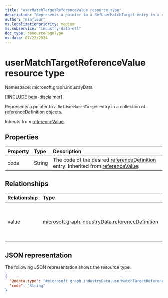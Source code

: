 ```yaml
---
title: "userMatchTargetReferenceValue resource type"
description: "Represents a pointer to a RefUserMatchTarget entry in a collection of referenceDefinition objects."
author: "mlafleur"
ms.localizationpriority: medium
ms.subservice: "industry-data-etl"
doc_type: resourcePageType
ms.date: 07/22/2024
---
```


# userMatchTargetReferenceValue resource type

Namespace: microsoft.graph.industryData

[!INCLUDE [beta-disclaimer](../../includes/beta-disclaimer.md)]

Represents a pointer to a `RefUserMatchTarget` entry in a collection of [referenceDefinition](industrydata-referencedefinition.md) objects.

Inherits from [referenceValue](industrydata-referencevalue.md).

## Properties

| Property | Type   | Description                                                                                                                                                                          |
| :------- | :----- | :----------------------------------------------------------------------------------------------------------------------------------------------------------------------------------- |
| code     | String | The code of the desired [referenceDefinition](industrydata-referencedefinition.md) entry. Inherited from [referenceValue](industrydata-referencevalue.md). |

## Relationships

| Relationship | Type                                                                    | Description                                                                                                                          |
| :----------- | :---------------------------------------------------------------------- | :----------------------------------------------------------------------------------------------------------------------------------- |
| value        | [microsoft.graph.industryData.referenceDefinition](industrydata-referencedefinition.md) | Reference to the bound **referenceDefinition** entity. Inherited from [referenceValue](industrydata-referencevalue.md). |

## JSON representation

The following JSON representation shows the resource type.

<!-- {
  "blockType": "resource",
  "@odata.type": "microsoft.graph.industryData.userMatchTargetReferenceValue"
}
-->

```json
{
  "@odata.type": "#microsoft.graph.industryData.userMatchTargetReferenceValue",
  "code": "String"
}
```
